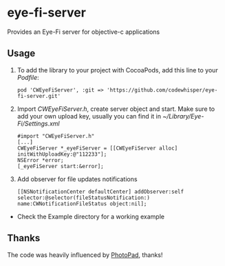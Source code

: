 eye-fi-server
=============

Provides an Eye-Fi server for objective-c applications

## Usage
1. To add the library to your project with CocoaPods, add this line to your _Podfile_:
    ```
    pod 'CWEyeFiServer', :git => 'https://github.com/codewhisper/eye-fi-server.git'
    ```

2. Import _CWEyeFiServer.h_, create server object and start. Make sure to add your
own upload key, usually you can find it in _~/Library/Eye-Fi/Settings.xml_
    ```objc
    #import "CWEyeFiServer.h"
    [...]
    CWEyeFiServer *_eyeFiServer = [[CWEyeFiServer alloc] initWithUploadKey:@"112233"];
    NSError *error;
    [_eyeFiServer start:&error];
    ```

3. Add observer for file updates notifications
    ```objc
    [[NSNotificationCenter defaultCenter] addObserver:self selector:@selector(fileStatusNotification:) name:CWNotificationFileStatus object:nil];
    ```

* Check the Example directory for a working example

## Thanks
The code was heavily influenced by [PhotoPad](https://github.com/Ignigena/PhotoPad), thanks!

